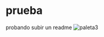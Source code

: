 # prueba
probando subir un readme 
![paleta3](https://user-images.githubusercontent.com/110635589/184993624-ab7a8231-b4b4-48dd-8db2-bf07eda9f609.png)

